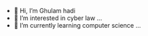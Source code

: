- 👋 Hi, I’m Ghulam hadi
- 👀 I’m interested in cyber law  ...
- 🌱 I’m currently learning computer science ...
  



